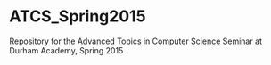 ATCS_Spring2015
===============
Repository for the Advanced Topics in Computer Science Seminar at Durham Academy, Spring 2015
